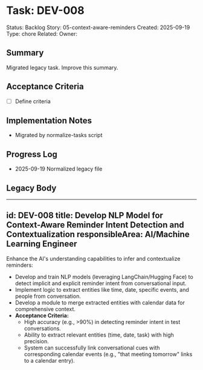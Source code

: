 # Task: DEV-008
Status: Backlog
Story: 05-context-aware-reminders
Created: 2025-09-19
Type: chore
Related:
Owner:

## Summary
Migrated legacy task. Improve this summary.

## Acceptance Criteria
- [ ] Define criteria

## Implementation Notes
- Migrated by normalize-tasks script

## Progress Log
- 2025-09-19 Normalized legacy file

## Legacy Body

---
id: DEV-008
title: Develop NLP Model for Context-Aware Reminder Intent Detection and Contextualization
responsibleArea: AI/Machine Learning Engineer
---
Enhance the AI's understanding capabilities to infer and contextualize reminders:
*   Develop and train NLP models (leveraging LangChain/Hugging Face) to detect implicit and explicit reminder intent from conversational input.
*   Implement logic to extract entities like time, date, specific events, and people from conversation.
*   Develop a module to merge extracted entities with calendar data for comprehensive context.
*   **Acceptance Criteria:**
    *   High accuracy (e.g., >90%) in detecting reminder intent in test conversations.
    *   Ability to extract relevant entities (time, date, task) with high precision.
    *   System can successfully link conversational cues with corresponding calendar events (e.g., "that meeting tomorrow" links to a calendar entry).
